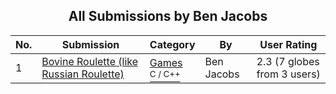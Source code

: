 ﻿<div align="center">

## All Submissions by Ben Jacobs

</div>

No.  | Submission | Category | By   | User Rating
---- | ---------- | -------- | ---- | -----------
1 | [Bovine Roulette \(like Russian Roulette\)<br />](https://github.com/Planet-Source-Code/ben-jacobs-bovine-roulette-like-russian-roulette__3-806) | [Games<br /><sup>C / C++</sup>](../ByCategory/games__3-13.md) | Ben Jacobs | 2.3 (7 globes from 3 users)
